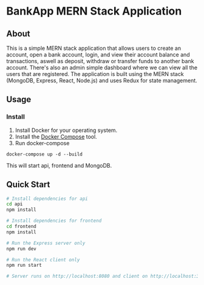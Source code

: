 # BankApp MERN Stack Application

## About

This is a simple MERN stack application that allows users to create an account, open a bank account, login, and view their account balance and transactions, aswell as deposit, withdraw or transfer funds to another bank account. There's also an admin simple dashboard where we can view all the users that are registered. The application is built using the MERN stack (MongoDB, Express, React, Node.js) and uses Redux for state management.

## Usage

### Install

1. Install Docker for your operating system.
2. Install the [Docker Compose](https://docs.docker.com/compose/install/) tool.
3. Run docker-compose

```
docker-compose up -d --build
```

This will start api, frontend and MongoDB.

## Quick Start

```bash
# Install dependencies for api
cd api
npm install

# Install dependencies for frontend
cd frontend
npm install

# Run the Express server only
npm run dev

# Run the React client only
npm run start

# Server runs on http://localhost:8080 and client on http://localhost:3000
```
